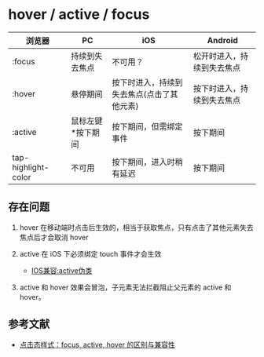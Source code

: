 # hover / active / focus

| 浏览器 | PC | iOS | Android |
| --- | --- | --- | --- |
| :focus | 持续到失去焦点 | 不可用？ | 松开时进入，持续到失去焦点 |
| :hover | 悬停期间 | 按下时进入，持续到失去焦点(点击了其他元素) | 按下时进入，持续到失去焦点 |
| :active | 鼠标左键*按下期间 | 按下期间，但需绑定事件 | 按下期间 |
| tap-highlight-color | 不可用 | 按下期间，进入时稍有延迟 | 按下期间 |

## 存在问题

1. hover 在移动端时点击后生效的，相当于获取焦点，只有点击了其他元素失去焦点后才会取消 hover
2. active 在 iOS 下必须绑定 touch 事件才会生效

    - [IOS兼容:active伪类](https://blog.nowcoder.net/n/854a7cb924af4e5fb70b0f5df3c5141f?from=nowcoder_improve)

3. active 和 hover 效果会冒泡，子元素无法拦截阻止父元素的 active 和 hover。 

## 参考文献

- [点击态样式：focus, active, hover 的区别与兼容性](https://harttle.land/2018/05/17/hover-active-focus-highlight-color.html)
